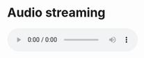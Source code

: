 # Audio streaming

<audio controls>
    <source src="http://localhost:8000/audio/play?file=sample.mp3" type="audio/mpeg" />
    Your browser does not support the <code>audio</code> tag.
</audio>

